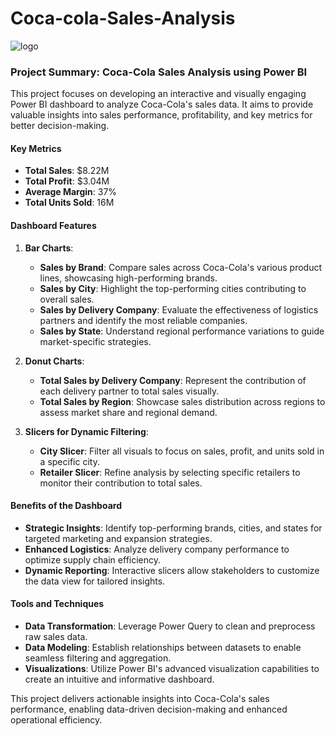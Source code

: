 # Coca-cola-Sales-Analysis
![logo]()

### Project Summary: Coca-Cola Sales Analysis using Power BI  

This project focuses on developing an interactive and visually engaging Power BI dashboard to analyze Coca-Cola's sales data. It aims to provide valuable insights into sales performance, profitability, and key metrics for better decision-making.  

#### Key Metrics  
- **Total Sales**: $8.22M  
- **Total Profit**: $3.04M  
- **Average Margin**: 37%  
- **Total Units Sold**: 16M  

#### Dashboard Features  
1. **Bar Charts**:  
   - **Sales by Brand**: Compare sales across Coca-Cola's various product lines, showcasing high-performing brands.  
   - **Sales by City**: Highlight the top-performing cities contributing to overall sales.  
   - **Sales by Delivery Company**: Evaluate the effectiveness of logistics partners and identify the most reliable companies.  
   - **Sales by State**: Understand regional performance variations to guide market-specific strategies.  

2. **Donut Charts**:  
   - **Total Sales by Delivery Company**: Represent the contribution of each delivery partner to total sales visually.  
   - **Total Sales by Region**: Showcase sales distribution across regions to assess market share and regional demand.  

3. **Slicers for Dynamic Filtering**:  
   - **City Slicer**: Filter all visuals to focus on sales, profit, and units sold in a specific city.  
   - **Retailer Slicer**: Refine analysis by selecting specific retailers to monitor their contribution to total sales.  

#### Benefits of the Dashboard  
- **Strategic Insights**: Identify top-performing brands, cities, and states for targeted marketing and expansion strategies.  
- **Enhanced Logistics**: Analyze delivery company performance to optimize supply chain efficiency.  
- **Dynamic Reporting**: Interactive slicers allow stakeholders to customize the data view for tailored insights.  

#### Tools and Techniques  
- **Data Transformation**: Leverage Power Query to clean and preprocess raw sales data.  
- **Data Modeling**: Establish relationships between datasets to enable seamless filtering and aggregation.  
- **Visualizations**: Utilize Power BI's advanced visualization capabilities to create an intuitive and informative dashboard.  

This project delivers actionable insights into Coca-Cola's sales performance, enabling data-driven decision-making and enhanced operational efficiency.
